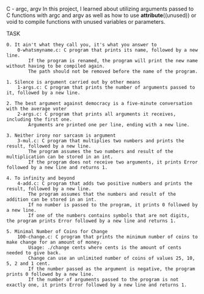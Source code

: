 C - argc, argv
In this project, I learned about utilizing arguments passed to C functions with argc and argv as well as how to use __attribute__((unused)) or void to compile functions with unused variables or parameters.

TASK


    0. It ain't what they call you, it's what you answer to
        0-whatsmyname.c: C program that prints its name, followed by a new line.
            If the program is renamed, the program will print the new name without having to be compiled again.
            The path should not be removed before the name of the program.

    1. Silence is argument carried out by other means
        1-args.c: C program that prints the number of arguments passed to it, followed by a new line.

    2. The best argument against democracy is a five-minute conversation with the average voter
        2-args.c: C program that prints all arguments it receives, including the first one.
            Arguments are printed one per line, ending with a new line.

    3. Neither irony nor sarcasm is argument
        3-mul.c: C program that multiplies two numbers and prints the result, followed by a new line.
            The program assumes the two numbers and result of the multiplication can be stored in an int.
            If the program does not receive two arguments, it prints Error followed by a new line and returns 1.

    4. To infinity and beyond
        4-add.c: C program that adds two positive numbers and prints the result, followed by a new line.
            The program assumes that the numbers and result of the addition can be stored in an int.
            If no number is passed to the program, it prints 0 followed by a new line.
            If one of the numbers contains symbols that are not digits, the program prints Error followed by a new line and returns 1.

    5. Minimal Number of Coins for Change
        100-change.c: C program that prints the minimum number of coins to make change for an amount of money.
            Usage: ./change cents where cents is the amount of cents needed to give back.
            Change can use an unlimited number of coins of values 25, 10, 5, 2 and 1 cent.
            If the number passed as the argument is negative, the program prints 0 followed by a new line.
            If the number of arguments passed to the program is not exactly one, it prints Error followed by a new line and returns 1.

